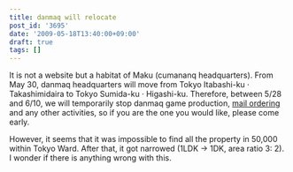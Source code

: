 ```yaml
---
title: danmaq will relocate
post_id: '3695'
date: '2009-05-18T13:40:00+09:00'
draft: true
tags: []
---
```


It is not a website but a habitat of Maku (cumananq headquarters). From May 30, danmaq headquarters will move from Tokyo Itabashi-ku · Takashimidaira to Tokyo Sumida-ku · Higashi-ku. Therefore, between 5/28 and 6/10, we will temporarily stop danmaq game production, [mail ordering](http://e.danmaq.com/) and any other activities, so if you are the one you would like, please come early.

However, it seems that it was impossible to find all the property in 50,000 within Tokyo Ward. After that, it got narrowed (1LDK → 1DK, area ratio 3: 2). I wonder if there is anything wrong with this.
